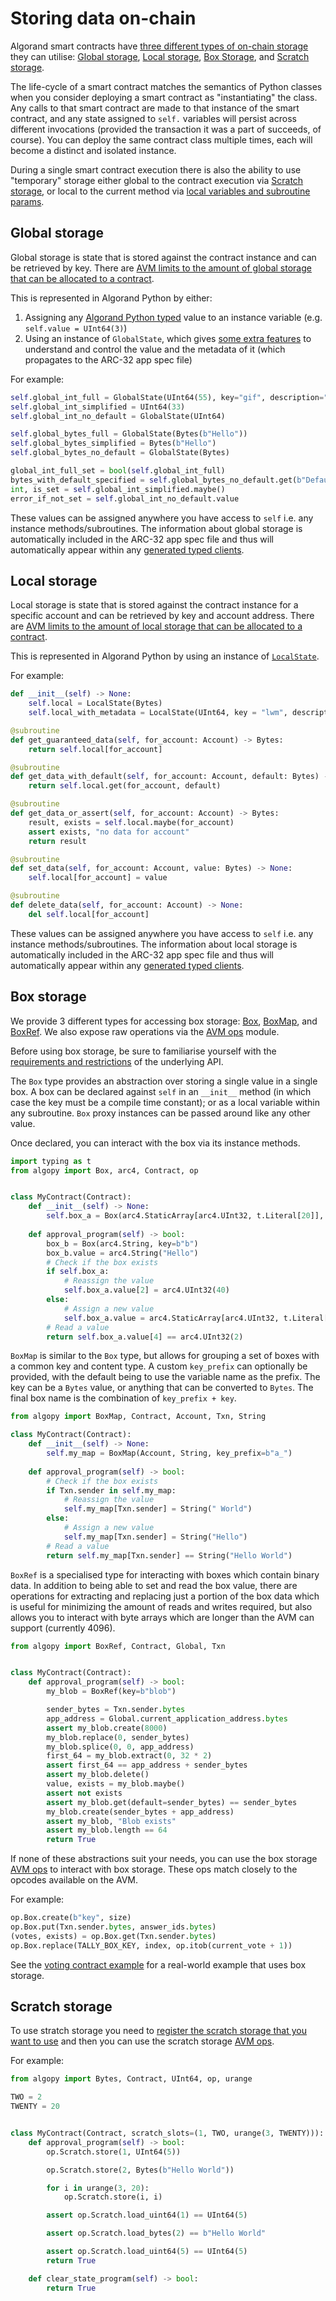 # Storing data on-chain

Algorand smart contracts have [three different types of on-chain storage](https://developer.algorand.org/docs/get-details/dapps/smart-contracts/apps/state/)
they can utilise: [Global storage](#global-storage), [Local storage](#local-storage), [Box Storage](#box-storage), and [Scratch storage](#scratch-storage).

The life-cycle of a smart contract matches the semantics of Python classes when you consider
deploying a smart contract as "instantiating" the class. Any calls to that smart contract are made
to that instance of the smart contract, and any state assigned to `self.` variables will persist
across different invocations (provided the transaction it was a part of succeeds, of course). You can
deploy the same contract class multiple times, each will become a distinct and isolated instance.

During a single smart contract execution there is also the ability to use "temporary" storage
either global to the contract execution via [Scratch storage](#scratch-storage), or local to
the current method via [local variables and subroutine params](./lg-structure.md#subroutines).

## Global storage

Global storage is state that is stored against the contract instance and can be retrieved
by key. There are [AVM limits to the amount of global storage that can be allocated to a contract](https://developer.algorand.org/docs/get-details/dapps/smart-contracts/apps/state/#global-storage).

This is represented in Algorand Python by either:

1. Assigning any [Algorand Python typed](./lg-types.md) value to an instance variable (e.g. `self.value = UInt64(3)`)
2. Using an instance of `GlobalState`, which gives [some extra features](./api-algopy.md#algopy.GlobalState) to understand
   and control the value and the metadata of it (which propagates to the ARC-32 app spec file)

For example:

```python
self.global_int_full = GlobalState(UInt64(55), key="gif", description="Global int full")
self.global_int_simplified = UInt64(33)
self.global_int_no_default = GlobalState(UInt64)

self.global_bytes_full = GlobalState(Bytes(b"Hello"))
self.global_bytes_simplified = Bytes(b"Hello")
self.global_bytes_no_default = GlobalState(Bytes)

global_int_full_set = bool(self.global_int_full)
bytes_with_default_specified = self.global_bytes_no_default.get(b"Default if no value set")
int, is_set = self.global_int_simplified.maybe()
error_if_not_set = self.global_int_no_default.value
```

These values can be assigned anywhere you have access to `self` i.e. any instance methods/subroutines. The information about
global storage is automatically included in the ARC-32 app spec file and thus will automatically appear within
any [generated typed clients](https://github.com/algorandfoundation/algokit-cli/blob/main/docs/features/generate.md#1-typed-clients).

## Local storage

Local storage is state that is stored against the contract instance for a specific account and can be retrieved
by key and account address. There are [AVM limits to the amount of local storage that can be allocated to a contract](https://developer.algorand.org/docs/get-details/dapps/smart-contracts/apps/state/#local-storage).

This is represented in Algorand Python by using an instance of [`LocalState`](./api-algopy.md#algopy.LocalState).

For example:

```python
def __init__(self) -> None:
    self.local = LocalState(Bytes)
    self.local_with_metadata = LocalState(UInt64, key = "lwm", description = "Local with metadata")

@subroutine
def get_guaranteed_data(self, for_account: Account) -> Bytes:
    return self.local[for_account]

@subroutine
def get_data_with_default(self, for_account: Account, default: Bytes) -> Bytes:
    return self.local.get(for_account, default)

@subroutine
def get_data_or_assert(self, for_account: Account) -> Bytes:
    result, exists = self.local.maybe(for_account)
    assert exists, "no data for account"
    return result

@subroutine
def set_data(self, for_account: Account, value: Bytes) -> None:
    self.local[for_account] = value

@subroutine
def delete_data(self, for_account: Account) -> None:
    del self.local[for_account]
```

These values can be assigned anywhere you have access to `self` i.e. any instance methods/subroutines. The information about
local storage is automatically included in the ARC-32 app spec file and thus will automatically appear within
any [generated typed clients](https://github.com/algorandfoundation/algokit-cli/blob/main/docs/features/generate.md#1-typed-clients).

## Box storage

We provide 3 different types for accessing box storage: [Box](./api-algopy.md#algopy.Box), [BoxMap](./api-algopy.md#algopy.BoxMap), and [BoxRef](./api-algopy.md#algopy.BoxBlob). We also expose raw operations via the [AVM ops](./lg-ops.md) module.

Before using box storage, be sure to familiarise yourself with the [requirements and restrictions](https://developer.algorand.org/articles/smart-contract-storage-boxes/) of the underlying API.

The `Box` type provides an abstraction over storing a single value in a single box. A box can be declared against `self`
in an `__init__` method (in which case the key must be a compile time constant); or as a local variable within any 
subroutine. `Box` proxy instances can be passed around like any other value. 

Once declared, you can interact with the box via its instance methods.


```python
import typing as t
from algopy import Box, arc4, Contract, op


class MyContract(Contract):
    def __init__(self) -> None:
        self.box_a = Box(arc4.StaticArray[arc4.UInt32, t.Literal[20]], key=b"a")
    
    def approval_program(self) -> bool:
        box_b = Box(arc4.String, key=b"b")
        box_b.value = arc4.String("Hello")
        # Check if the box exists
        if self.box_a:
            # Reassign the value
            self.box_a.value[2] = arc4.UInt32(40)
        else:
            # Assign a new value
            self.box_a.value = arc4.StaticArray[arc4.UInt32, t.Literal[20]].from_bytes(op.bzero(20 * 4))
        # Read a value
        return self.box_a.value[4] == arc4.UInt32(2)    
```

`BoxMap` is similar to the `Box` type, but allows for grouping a set of boxes with a common key and content type. 
A custom `key_prefix` can optionally be provided, with the default being to use the variable name as the prefix. 
The key can be a `Bytes` value, or anything that can be converted to `Bytes`. The final box name is the combination of `key_prefix + key`.

```python
from algopy import BoxMap, Contract, Account, Txn, String

class MyContract(Contract):
    def __init__(self) -> None:
        self.my_map = BoxMap(Account, String, key_prefix=b"a_")
    
    def approval_program(self) -> bool:        
        # Check if the box exists
        if Txn.sender in self.my_map:
            # Reassign the value
            self.my_map[Txn.sender] = String(" World")
        else:
            # Assign a new value
            self.my_map[Txn.sender] = String("Hello")
        # Read a value
        return self.my_map[Txn.sender] == String("Hello World")
```

`BoxRef` is a specialised type for interacting with boxes which contain binary data. In addition to being able to set and read the box value, there are operations for extracting and replacing just a portion of the box data which 
is useful for minimizing the amount of reads and writes required, but also allows you to interact with byte arrays which are longer than the AVM can support (currently 4096).

```python
from algopy import BoxRef, Contract, Global, Txn


class MyContract(Contract):
    def approval_program(self) -> bool:
        my_blob = BoxRef(key=b"blob")

        sender_bytes = Txn.sender.bytes
        app_address = Global.current_application_address.bytes
        assert my_blob.create(8000)
        my_blob.replace(0, sender_bytes)
        my_blob.splice(0, 0, app_address)
        first_64 = my_blob.extract(0, 32 * 2)
        assert first_64 == app_address + sender_bytes
        assert my_blob.delete()
        value, exists = my_blob.maybe()
        assert not exists
        assert my_blob.get(default=sender_bytes) == sender_bytes
        my_blob.create(sender_bytes + app_address)
        assert my_blob, "Blob exists"
        assert my_blob.length == 64
        return True
```



If none of these abstractions suit your needs, you can use the box storage [AVM ops](./lg-ops.md) to interact with box storage. These ops match closely to the opcodes available on the AVM. 

For example:

```python
op.Box.create(b"key", size)
op.Box.put(Txn.sender.bytes, answer_ids.bytes)
(votes, exists) = op.Box.get(Txn.sender.bytes)
op.Box.replace(TALLY_BOX_KEY, index, op.itob(current_vote + 1))
```

See the [voting contract example](https://github.com/algorandfoundation/puya/tree/main/examples/voting/voting.py) for a real-world example that uses box storage.

## Scratch storage

To use stratch storage you need to [register the scratch storage that you want to use](./lg-structure.md#contract-class-configuration) and then you can use the scratch storage [AVM ops](./lg-ops.md).

For example:

```python
from algopy import Bytes, Contract, UInt64, op, urange

TWO = 2
TWENTY = 20


class MyContract(Contract, scratch_slots=(1, TWO, urange(3, TWENTY))):
    def approval_program(self) -> bool:
        op.Scratch.store(1, UInt64(5))

        op.Scratch.store(2, Bytes(b"Hello World"))

        for i in urange(3, 20):
            op.Scratch.store(i, i)

        assert op.Scratch.load_uint64(1) == UInt64(5)

        assert op.Scratch.load_bytes(2) == b"Hello World"

        assert op.Scratch.load_uint64(5) == UInt64(5)
        return True

    def clear_state_program(self) -> bool:
        return True
```
